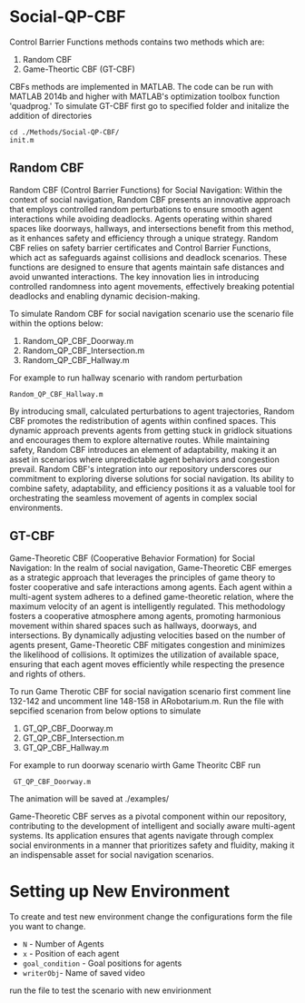 # Social-QP-CBF

Control Barrier Functions methods contains two methods which are:
1.  Random CBF
2.  Game-Theortic CBF (GT-CBF)

CBFs methods are implemented in MATLAB. The code can be run with MATLAB 2014b and higher with MATLAB's optimization toolbox function 'quadprog.'
To simulate GT-CBF first go to specified folder and initalize the addition of directories
```0 
cd ./Methods/Social-QP-CBF/
init.m
```

## Random CBF
Random CBF (Control Barrier Functions) for Social Navigation: Within the context of social navigation, Random CBF presents an innovative approach that employs controlled random perturbations to ensure smooth agent interactions while avoiding deadlocks. Agents operating within shared spaces like doorways, hallways, and intersections benefit from this method, as it enhances safety and efficiency through a unique strategy. Random CBF relies on safety barrier certificates and Control Barrier Functions, which act as safeguards against collisions and deadlock scenarios. These functions are designed to ensure that agents maintain safe distances and avoid unwanted interactions. The key innovation lies in introducing controlled randomness into agent movements, effectively breaking potential deadlocks and enabling dynamic decision-making.

To simulate Random CBF for social navigation scenario use the scenario file within the options below:
1. Random_QP_CBF_Doorway.m
2. Random_QP_CBF_Intersection.m
3. Random_QP_CBF_Hallway.m
   
For example to run hallway scenario with random perturbation

``` Random_QP_CBF_Hallway.m ```

By introducing small, calculated perturbations to agent trajectories, Random CBF promotes the redistribution of agents within confined spaces. This dynamic approach prevents agents from getting stuck in gridlock situations and encourages them to explore alternative routes. While maintaining safety, Random CBF introduces an element of adaptability, making it an asset in scenarios where unpredictable agent behaviors and congestion prevail. Random CBF's integration into our repository underscores our commitment to exploring diverse solutions for social navigation. Its ability to combine safety, adaptability, and efficiency positions it as a valuable tool for orchestrating the seamless movement of agents in complex social environments.

## GT-CBF
Game-Theoretic CBF (Cooperative Behavior Formation) for Social Navigation: In the realm of social navigation, Game-Theoretic CBF emerges as a strategic approach that leverages the principles of game theory to foster cooperative and safe interactions among agents. Each agent within a multi-agent system adheres to a defined game-theoretic relation, where the maximum velocity of an agent is intelligently regulated. This methodology fosters a cooperative atmosphere among agents, promoting harmonious movement within shared spaces such as hallways, doorways, and intersections. By dynamically adjusting velocities based on the number of agents present, Game-Theoretic CBF mitigates congestion and minimizes the likelihood of collisions. It optimizes the utilization of available space, ensuring that each agent moves efficiently while respecting the presence and rights of others.

To run Game Therotic CBF for social navigation scenario first comment line 132-142 and uncomment line 148-158 in ARobotarium.m. Run the file with sepcified scenarion from below options to simulate 
1. GT_QP_CBF_Doorway.m
2. GT_QP_CBF_Intersection.m
3. GT_QP_CBF_Hallway.m

For example to run doorway scenario wirth Game Theoritc CBF run

```  GT_QP_CBF_Doorway.m ```

The animation will be saved at ./examples/

Game-Theoretic CBF serves as a pivotal component within our repository, contributing to the development of intelligent and socially aware multi-agent systems. Its application ensures that agents navigate through complex social environments in a manner that prioritizes safety and fluidity, making it an indispensable asset for social navigation scenarios.


# Setting up New Environment

To create and test new environment change the configurations form the file you want to change.
- `N` - Number of Agents
- `x` - Position of each agent
- `goal_condition` - Goal positions for agents
- `writerObj`-  Name of saved video

run the file to test the scenario with new envirionment
